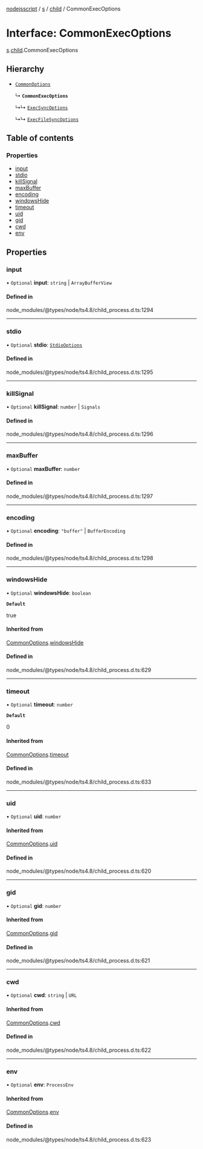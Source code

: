 [nodejsscript](../README.md) / [s](../modules/s.md) / [child](../modules/s.child.md) / CommonExecOptions

# Interface: CommonExecOptions

[s](../modules/s.md).[child](../modules/s.child.md).CommonExecOptions

## Hierarchy

- [`CommonOptions`](s.child.CommonOptions.md)

  ↳ **`CommonExecOptions`**

  ↳↳ [`ExecSyncOptions`](s.child.ExecSyncOptions.md)

  ↳↳ [`ExecFileSyncOptions`](s.child.ExecFileSyncOptions.md)

## Table of contents

### Properties

- [input](s.child.CommonExecOptions.md#input)
- [stdio](s.child.CommonExecOptions.md#stdio)
- [killSignal](s.child.CommonExecOptions.md#killsignal)
- [maxBuffer](s.child.CommonExecOptions.md#maxbuffer)
- [encoding](s.child.CommonExecOptions.md#encoding)
- [windowsHide](s.child.CommonExecOptions.md#windowshide)
- [timeout](s.child.CommonExecOptions.md#timeout)
- [uid](s.child.CommonExecOptions.md#uid)
- [gid](s.child.CommonExecOptions.md#gid)
- [cwd](s.child.CommonExecOptions.md#cwd)
- [env](s.child.CommonExecOptions.md#env)

## Properties

### input

• `Optional` **input**: `string` \| `ArrayBufferView`

#### Defined in

node_modules/@types/node/ts4.8/child_process.d.ts:1294

___

### stdio

• `Optional` **stdio**: [`StdioOptions`](../modules/s.child.md#stdiooptions)

#### Defined in

node_modules/@types/node/ts4.8/child_process.d.ts:1295

___

### killSignal

• `Optional` **killSignal**: `number` \| `Signals`

#### Defined in

node_modules/@types/node/ts4.8/child_process.d.ts:1296

___

### maxBuffer

• `Optional` **maxBuffer**: `number`

#### Defined in

node_modules/@types/node/ts4.8/child_process.d.ts:1297

___

### encoding

• `Optional` **encoding**: ``"buffer"`` \| `BufferEncoding`

#### Defined in

node_modules/@types/node/ts4.8/child_process.d.ts:1298

___

### windowsHide

• `Optional` **windowsHide**: `boolean`

**`Default`**

true

#### Inherited from

[CommonOptions](s.child.CommonOptions.md).[windowsHide](s.child.CommonOptions.md#windowshide)

#### Defined in

node_modules/@types/node/ts4.8/child_process.d.ts:629

___

### timeout

• `Optional` **timeout**: `number`

**`Default`**

0

#### Inherited from

[CommonOptions](s.child.CommonOptions.md).[timeout](s.child.CommonOptions.md#timeout)

#### Defined in

node_modules/@types/node/ts4.8/child_process.d.ts:633

___

### uid

• `Optional` **uid**: `number`

#### Inherited from

[CommonOptions](s.child.CommonOptions.md).[uid](s.child.CommonOptions.md#uid)

#### Defined in

node_modules/@types/node/ts4.8/child_process.d.ts:620

___

### gid

• `Optional` **gid**: `number`

#### Inherited from

[CommonOptions](s.child.CommonOptions.md).[gid](s.child.CommonOptions.md#gid)

#### Defined in

node_modules/@types/node/ts4.8/child_process.d.ts:621

___

### cwd

• `Optional` **cwd**: `string` \| `URL`

#### Inherited from

[CommonOptions](s.child.CommonOptions.md).[cwd](s.child.CommonOptions.md#cwd)

#### Defined in

node_modules/@types/node/ts4.8/child_process.d.ts:622

___

### env

• `Optional` **env**: `ProcessEnv`

#### Inherited from

[CommonOptions](s.child.CommonOptions.md).[env](s.child.CommonOptions.md#env)

#### Defined in

node_modules/@types/node/ts4.8/child_process.d.ts:623
